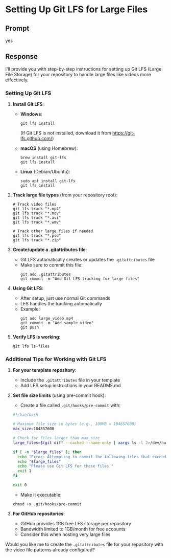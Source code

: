 # Setting Up Git LFS for Large Files

## Prompt
yes

## Response
I'll provide you with step-by-step instructions for setting up Git LFS (Large File Storage) for your repository to handle large files like videos more effectively.

### Setting Up Git LFS

1. **Install Git LFS**:
   - **Windows**:
     ```
     git lfs install
     ```
     (If Git LFS is not installed, download it from https://git-lfs.github.com/)
   
   - **macOS** (using Homebrew):
     ```
     brew install git-lfs
     git lfs install
     ```
   
   - **Linux** (Debian/Ubuntu):
     ```
     sudo apt install git-lfs
     git lfs install
     ```

2. **Track large file types** (from your repository root):
   ```
   # Track video files
   git lfs track "*.mp4"
   git lfs track "*.mov"
   git lfs track "*.avi"
   git lfs track "*.wmv"
   
   # Track other large files if needed
   git lfs track "*.psd"
   git lfs track "*.zip"
   ```

3. **Create/update a .gitattributes file**:
   - Git LFS automatically creates or updates the `.gitattributes` file
   - Make sure to commit this file:
     ```
     git add .gitattributes
     git commit -m "Add Git LFS tracking for large files"
     ```

4. **Using Git LFS**:
   - After setup, just use normal Git commands
   - LFS handles the tracking automatically
   - Example:
     ```
     git add large_video.mp4
     git commit -m "Add sample video"
     git push
     ```

5. **Verify LFS is working**:
   ```
   git lfs ls-files
   ```

### Additional Tips for Working with Git LFS

1. **For your template repository**:
   - Include the `.gitattributes` file in your template
   - Add LFS setup instructions in your README.md

2. **Set file size limits** (using pre-commit hook):
   - Create a file called `.git/hooks/pre-commit` with:

   ```bash
   #!/bin/bash
   
   # Maximum file size in bytes (e.g., 100MB = 104857600)
   max_size=104857600
   
   # Check for files larger than max_size
   large_files=$(git diff --cached --name-only | xargs ls -l 2>/dev/null | awk "\$5 > $max_size" | awk '{print $9}')
   
   if [ -n "$large_files" ]; then
     echo "Error: Attempting to commit the following files that exceed $((max_size/1048576))MB:"
     echo "$large_files"
     echo "Please use Git LFS for these files."
     exit 1
   fi
   
   exit 0
   ```

   - Make it executable:
   ```
   chmod +x .git/hooks/pre-commit
   ```

3. **For GitHub repositories**:
   - GitHub provides 1GB free LFS storage per repository
   - Bandwidth limited to 1GB/month for free accounts
   - Consider this when hosting very large files

Would you like me to create the `.gitattributes` file for your repository with the video file patterns already configured?

